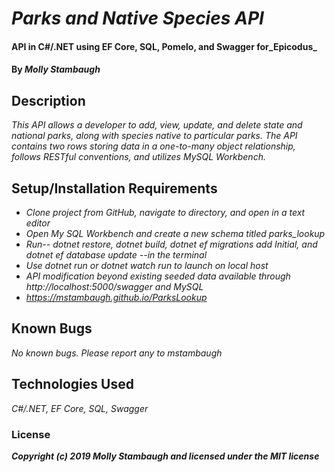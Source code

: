 # _Parks and Native Species API_

#### API in C#/.NET using EF Core, SQL, Pomelo, and Swagger for_**Epicodus**_

#### By _**Molly Stambaugh**_

## Description

_This API allows a developer to add, view, update, and delete state and national parks, along with species native to particular parks. The API contains two rows storing data in a one-to-many object relationship, follows RESTful conventions, and utilizes MySQL Workbench._

## Setup/Installation Requirements

* _Clone project from GitHub, navigate to directory, and open in a text editor_
* _Open My SQL Workbench and create a new schema titled parks_lookup_
* _Run-- dotnet restore, dotnet build, dotnet ef migrations add Initial, and dotnet ef database update --in the terminal_ 
* _Use dotnet run or dotnet watch run to launch on local host_
* _API modification beyond existing seeded data available through http://localhost:5000/swagger and MySQL_
* _https://mstambaugh.github.io/ParksLookup_


## Known Bugs

_No known bugs. Please report any to mstambaugh_



## Technologies Used

_C#/.NET, EF Core, SQL, Swagger_

### License


**_Copyright (c) 2019 Molly Stambaugh and licensed under the MIT license_**

